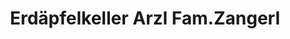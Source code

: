 ---
title: "Erdäpfelkeller Arzl Fam.Zangerl"
url: /arzl-pitztal/erdaepfelkeller-arzl-fam-zangerl/
shop: Gemüse & Obst
---